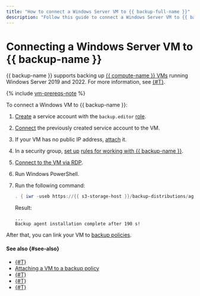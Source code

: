 ```yaml
---
title: "How to connect a Windows Server VM to {{ backup-full-name }}"
description: "Follow this guide to connect a Windows Server VM to {{ backup-name }}."
---
```


# Connecting a Windows Server VM to {{ backup-name }}

{{ backup-name }} supports backing up [{{ compute-name }} VMs](../../compute/concepts/vm.md) running Windows Server 2019 and 2022. For more information, see [{#T}](../concepts/vm-connection.md#os).

{% include [vm-prereqs-note](../../_includes/backup/vm-prereqs-note.md) %}

To connect a Windows VM to {{ backup-name }}:

1. [Create](../../iam/operations/sa/create.md) a service account with the `backup.editor` [role](../../iam/concepts/access-control/roles.md#backup-editor).
1. [Connect](../../compute/operations/vm-control/vm-update.md) the previously created service account to the VM.
1. If your VM has no public IP address, [attach](../../compute/operations/vm-control/vm-attach-public-ip.md) it.
1. In a security group, [set up](../../vpc/operations/security-group-add-rule.md) [rules for working with {{ backup-name }}](../concepts/vm-connection.md#security-groups).
1. [Connect to the VM via RDP](../../compute/operations/vm-connect/rdp.md).
1. Run Windows PowerShell.
1. Run the following command:

   ```powershell
   . { iwr -useb https://{{ s3-storage-host }}/backup-distributions/agent_installer.ps1 } | iex
   ```

   Result:

   ```text
   ...
   Backup agent installation complete after 190 s!
   ```

After that, you can link your VM to [backup policies](../concepts/policy.md).


#### See also {#see-also}

* [{#T}](create-vm.md)
* [Attaching a VM to a backup policy](./policy-vm/update.md#update-vm-list)
* [{#T}](./backup-vm/recover.md)
* [{#T}](./backup-vm/delete.md)
* [{#T}](./policy-vm/create.md)